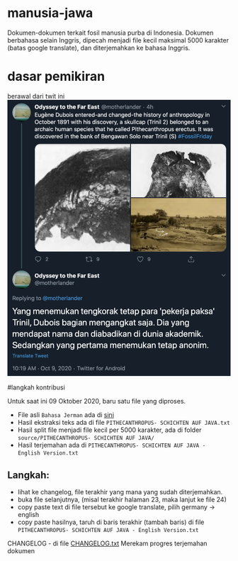# manusia-jawa

Dokumen-dokumen terkait fosil manusia purba di Indonesia.
Dokumen berbahasa selain Inggris, dipecah menjadi file kecil maksimal 5000 karakter (batas google translate), dan diterjemahkan ke bahasa Inggris.

# dasar pemikiran

berawal dari twit ini
![siapa penemu fosil manusia trinil?](img/convo.png?raw=true "Title")

#langkah kontribusi

Untuk saat ini 09 Oktober 2020, baru satu file yang diproses.
- File asli `Bahasa Jerman` ada di [sini](source/PITHECANTHROPUS-%20SCHICHTEN%20AUF%20JAVA.pdf)
- Hasil ekstraksi teks ada di file `PITHECANTHROPUS- SCHICHTEN AUF JAVA.txt`
- Hasil split file menjadi file kecil per 5000 karakter, ada di folder `source/PITHECANTHROPUS- SCHICHTEN AUF JAVA/`
- Hasil terjemahan ada di `PITHECANTHROPUS- SCHICHTEN AUF JAVA - English Version.txt`

Langkah:
---
- lihat ke changelog, file terakhir yang mana yang sudah diterjemahkan.
- buka file selanjutnya, (misal terakhir halaman 23, maka lanjut ke file 24)
- copy paste text di file tersebut ke google translate, pilih germany -> english
- copy paste hasilnya, taruh di baris terakhir (tambah baris) di file `PITHECANTHROPUS- SCHICHTEN AUF JAVA - English Version.txt`

CHANGELOG - di file [CHANGELOG.txt](CHANGELOG.txt)
Merekam progres terjemahan dokumen